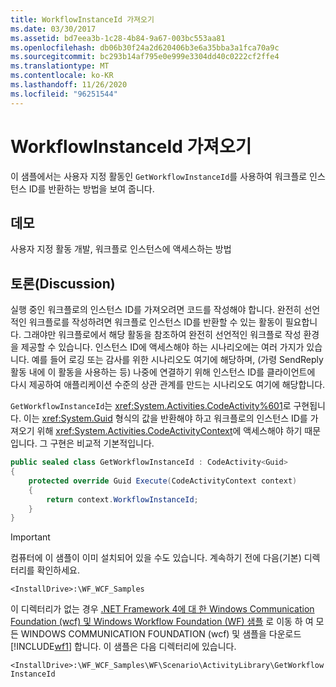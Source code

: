 ```yaml
---
title: WorkflowInstanceId 가져오기
ms.date: 03/30/2017
ms.assetid: bd7eea3b-1c28-4b84-9a67-003bc553aa81
ms.openlocfilehash: db06b30f24a2d620406b3e6a35bba3a1fca70a9c
ms.sourcegitcommit: bc293b14af795e0e999e3304dd40c0222cf2ffe4
ms.translationtype: MT
ms.contentlocale: ko-KR
ms.lasthandoff: 11/26/2020
ms.locfileid: "96251544"
---
```

# <a name="get-workflowinstanceid"></a>WorkflowInstanceId 가져오기

이 샘플에서는 사용자 지정 활동인 `GetWorkflowInstanceId`를 사용하여 워크플로 인스턴스 ID를 반환하는 방법을 보여 줍니다.  
  
## <a name="demonstrates"></a>데모  

 사용자 지정 활동 개발, 워크플로 인스턴스에 액세스하는 방법  
  
## <a name="discussion"></a>토론(Discussion)  

 실행 중인 워크플로의 인스턴스 ID를 가져오려면 코드를 작성해야 합니다. 완전히 선언적인 워크플로를 작성하려면 워크플로 인스턴스 ID를 반환할 수 있는 활동이 필요합니다. 그래야만 워크플로에서 해당 활동을 참조하여 완전히 선언적인 워크플로 작성 환경을 제공할 수 있습니다. 인스턴스 ID에 액세스해야 하는 시나리오에는 여러 가지가 있습니다. 예를 들어 로깅 또는 감사를 위한 시나리오도 여기에 해당하며, (가령 SendReply 활동 내에 이 활동을 사용하는 등) 나중에 연결하기 위해 인스턴스 ID를 클라이언트에 다시 제공하여 애플리케이션 수준의 상관 관계를 만드는 시나리오도 여기에 해당합니다.  
  
 `GetWorkflowInstanceId`는 <xref:System.Activities.CodeActivity%601>로 구현됩니다. 이는 <xref:System.Guid> 형식의 값을 반환해야 하고 워크플로의 인스턴스 ID를 가져오기 위해 <xref:System.Activities.CodeActivityContext>에 액세스해야 하기 때문입니다. 그 구현은 비교적 기본적입니다.  
  
```csharp  
public sealed class GetWorkflowInstanceId : CodeActivity<Guid>  
{  
    protected override Guid Execute(CodeActivityContext context)  
    {  
        return context.WorkflowInstanceId;  
    }  
}
```  
  
> [!IMPORTANT]
> 컴퓨터에 이 샘플이 이미 설치되어 있을 수도 있습니다. 계속하기 전에 다음(기본) 디렉터리를 확인하세요.  
>
> `<InstallDrive>:\WF_WCF_Samples`  
>
> 이 디렉터리가 없는 경우 [.NET Framework 4에 대 한 Windows Communication Foundation (wcf) 및 Windows Workflow Foundation (WF) 샘플](https://www.microsoft.com/download/details.aspx?id=21459) 로 이동 하 여 모든 WINDOWS COMMUNICATION FOUNDATION (wcf) 및 샘플을 다운로드 [!INCLUDE[wf1](../../../../includes/wf1-md.md)] 합니다. 이 샘플은 다음 디렉터리에 있습니다.  
>
> `<InstallDrive>:\WF_WCF_Samples\WF\Scenario\ActivityLibrary\GetWorkflowInstanceId`
